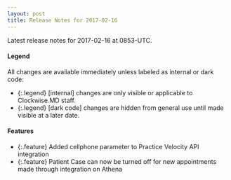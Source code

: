 ```yaml
---
layout: post
title: Release Notes for 2017-02-16
---
```


Latest release notes for 2017-02-16 at 0853-UTC.

<div class='legend' markdown='1'>

#### Legend

All changes are available immediately unless labeled as internal or dark code:

- {:.legend} [internal] changes are only visible or applicable to Clockwise.MD staff.
- {:.legend} [dark code] changes are hidden from general use until made visible at a later date.

</div>

<div class='features' markdown='1'>

#### Features

- {:.feature} Added cellphone parameter to Practice Velocity API integration
- {:.feature} Patient Case can now be turned off for new appointments made through integration on Athena

</div>

